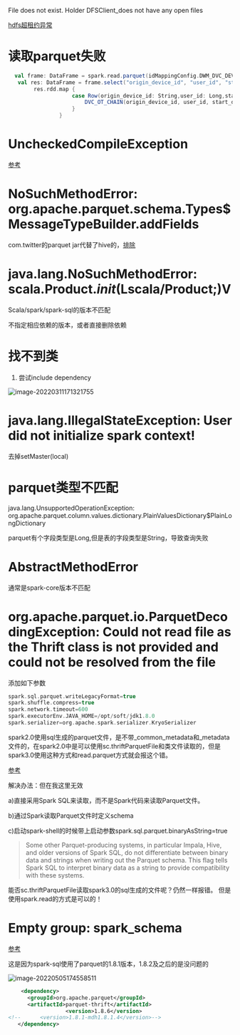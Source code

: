 File does not exist. Holder DFSClient_does not have any open files

[hdfs超租约异常](https://www.cnblogs.com/wangxiaowei/p/3317479.html)

# 读取parquet失败

```scala
  val frame: DataFrame = spark.read.parquet(idMappingConfig.DWM_DVC_DEVICE_CHAIN + suffix) //.na.drop()
   val res: DataFrame = frame.select("origin_device_id", "user_id", "start_day", "prod_cat_name", "sn", "del_flg").na.fill("")
        res.rdd.map {
                    case Row(origin_device_id: String,user_id: Long,start_day: Long,prod_cat_name: String,sn: String,del_flg: Int) => {
                        DVC_OT_CHAIN(origin_device_id, user_id, start_day.toString, prod_cat_name, end_day, sn, del_flg)
                    }
                }
```

# UncheckedCompileException

[参考](https://newbedev.com/spark-sql-fails-with-java-lang-noclassdeffounderror-org-codehaus-commons-compiler-uncheckedcompileexception)

# NoSuchMethodError: org.apache.parquet.schema.Types$MessageTypeBuilder.addFields

com.twitter的parquet jar代替了hive的，[排除](https://cdap.atlassian.net/browse/CDAP-7082?page=com.atlassian.jira.plugin.system.issuetabpanels%3Acomment-tabpanel)

# java.lang.NoSuchMethodError: scala.Product.$init$(Lscala/Product;)V

Scala/spark/spark-sql的版本不匹配

不指定相应依赖的版本，或者直接删除依赖

# 找不到类

1. 尝试include dependency

![image-20220311171321755](https://gitee.com/luckywind/PigGo/raw/master/image/image-20220311171321755.png)

# java.lang.IllegalStateException: User did not initialize spark context!

去掉setMaster(local)

# parquet类型不匹配

 java.lang.UnsupportedOperationException: org.apache.parquet.column.values.dictionary.PlainValuesDictionary$PlainLongDictionary

parquet有个字段类型是Long,但是表的字段类型是String，导致查询失败

# AbstractMethodError

通常是spark-core版本不匹配

# org.apache.parquet.io.ParquetDecodingException: Could not read file as the Thrift class is not provided and could not be resolved from the file

添加如下参数

```scala
spark.sql.parquet.writeLegacyFormat=true
spark.shuffle.compress=true
spark.network.timeout=600
spark.executorEnv.JAVA_HOME=/opt/soft/jdk1.8.0
spark.serializer=org.apache.spark.serializer.KryoSerializer
```

spark2.0使用sql生成的parquet文件，是不带_common_metadata和_metadata文件的，在spark2.0中是可以使用sc.thriftParquetFile和类文件读取的，但是spark3.0使用这种方式和read.parquet方式就会报这个错。

[参考](https://www.toutiao.com/article/6694170358016115203/?app=news_article&timestamp=1649424210&use_new_style=1&req_id=202204082123300102112180391026D3F8&group_id=6694170358016115203&share_token=22D4F45D-2D84-464B-B8DA-E03C3ED28B9B)

解决办法：但在我这里无效

a)直接采用Spark SQL来读取，而不是Spark代码来读取Parquet文件。

b)通过Spark读取Parquet文件时定义schema

c)启动spark-shell的时候带上启动参数spark.sql.parquet.binaryAsString=true

> Some other Parquet-producing systems, in particular Impala, Hive, and older versions of Spark SQL, do not differentiate between binary data and strings when writing out the Parquet schema. This flag tells Spark SQL to interpret binary data as a string to provide compatibility with these systems.

能否sc.thriftParquetFile读取spark3.0的sql生成的文件呢？仍然一样报错。 但是使用spark.read的方式是可以的！

# Empty group: spark_schema

[参考](https://stackoverflow.com/questions/48034825/why-does-streaming-query-fail-with-invalidschemaexception-a-group-type-can-not)

这是因为spark-sql使用了parquet的1.8.1版本，1.8.2及之后的是没问题的

![image-20220505174558511](https://gitee.com/luckywind/PigGo/raw/master/image/image-20220505174558511.png)

```xml
    <dependency>
      <groupId>org.apache.parquet</groupId>
      <artifactId>parquet-thrift</artifactId>
                  <version>1.8.6</version>
<!--      <version>1.8.1-mdh1.8.1.4</version>-->
   </dependency>
```

